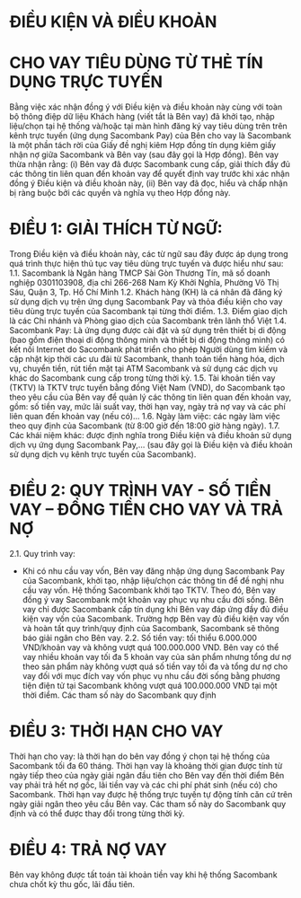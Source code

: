# ĐIỀU KIỆN VÀ ĐIỀU KHOẢN
# CHO VAY TIÊU DÙNG TỪ THẺ TÍN DỤNG TRỰC TUYẾN
Bằng việc xác nhận đồng ý với Điều kiện và điều khoản này cùng với toàn bộ thông điệp dữ liệu
Khách hàng (viết tắt là Bên vay) đã khởi tạo, nhập liệu/chọn tại hệ thống và/hoặc tại màn hình
đăng ký vay tiêu dùng trên trên kênh trực tuyến (ứng dụng Sacombank Pay) của Bên cho vay là
Sacombank là một phần tách rời của Giấy đề nghị kiêm Hợp đồng tín dụng kiêm giấy nhận nợ
giữa Sacombank và Bên vay (sau đây gọi là Hợp đồng). Bên vay thừa nhận rằng: (i) Bên vay đã
được Sacombank cung cấp, giải thích đầy đủ các thông tin liên quan đến khoản vay để quyết định
vay trước khi xác nhận đồng ý Điều kiện và điều khoản này, (ii) Bên vay đã đọc, hiểu và chấp nhận
bị ràng buộc bởi các quyền và nghĩa vụ theo Hợp đồng này.
# ĐIỀU 1: GIẢI THÍCH TỪ NGỮ:
Trong Điều kiện và điều khoản này, các từ ngữ sau đây được áp dụng trong quá trình thực hiện thủ
tục vay tiêu dùng trực tuyến và được hiểu như sau:
1.1. Sacombank là Ngân hàng TMCP Sài Gòn Thương Tín, mã số doanh nghiệp 0301103908,
địa chỉ 266-268 Nam Kỳ Khởi Nghĩa, Phường Võ Thị Sáu, Quận 3, Tp. Hồ Chí Minh
1.2. Khách hàng (KH) là cá nhân đã đăng ký sử dụng dịch vụ trên ứng dụng Sacombank Pay
và thỏa điều kiện cho vay tiêu dùng trực tuyến của Sacombank tại từng thời điểm.
1.3. Điểm giao dịch là các Chi nhánh và Phòng giao dịch của Sacombank trên lãnh thổ Việt
1.4. Sacombank Pay: Là ứng dụng được cài đặt và sử dụng trên thiết bị di động (bao gồm điện
thoại di động thông minh và thiết bị di động thông minh) có kết nối Internet do Sacombank
phát triển cho phép Người dùng tìm kiếm và cập nhật kịp thời các ưu đãi từ Sacombank,
thanh toán tiền hàng hóa, dịch vụ, chuyển tiền, rút tiền mặt tại ATM Sacombank và sử dụng
các dịch vụ khác do Sacombank cung cấp trong từng thời kỳ.
1.5. Tài khoản tiền vay (TKTV) là TKTV trực tuyến bằng đồng Việt Nam (VND), do
Sacombank tạo theo yêu cầu của Bên vay để quản lý các thông tin liên quan đến khoản
vay, gồm: số tiền vay, mức lãi suất vay, thời hạn vay, ngày trả nợ vay và các phí liên quan
đến khoản vay (nếu có)...
1.6. Ngày làm việc: các ngày làm việc theo quy định của Sacombank (từ 8:00 giờ đến 18:00
giờ hàng ngày).
1.7. Các khái niệm khác: được định nghĩa trong Điều kiện và điều khoản sử dụng dịch vụ ứng
dụng Sacombank Pay,… (sau đây gọi là Điều kiện và điều khoản sử dụng dịch vụ kênh
trực tuyến của Sacombank).
# ĐIỀU 2: QUY TRÌNH VAY - SỐ TIỀN VAY – ĐỒNG TIỀN CHO VAY VÀ TRẢ NỢ
2.1. Quy trình vay:
-   Khi có nhu cầu vay vốn, Bên vay đăng nhập ứng dụng Sacombank Pay của Sacombank,
khởi tạo, nhập liệu/chọn các thông tin để đề nghị nhu cầu vay vốn. Hệ thống Sacombank
khởi tạo TKTV. Theo đó, Bên vay đồng ý vay Sacombank một khoản vay phục vụ nhu cầu
đời sống. Bên vay chỉ được Sacombank cấp tín dụng khi Bên vay đáp ứng đầy đủ điều kiện
vay vốn của Sacombank. Trường hợp Bên vay đủ điều kiện vay vốn và hoàn tất quy
trình/quy định của Sacombank, Sacombank sẽ thông báo giải ngân cho Bên vay.
2.2. Số tiền vay: tối thiểu 6.000.000 VND/khoản vay và không vượt quá 100.000.000 VND.
Bên vay có thể vay nhiều khoản vay tối đa 5 khoản vay của sản phẩm nhưng tổng dư nợ
theo sản phẩm này không vượt quá số tiền vay tối đa và tổng dư nợ cho vay đối với mục
đích vay vốn phục vụ nhu cầu đời sống bằng phương tiện điện tử tại Sacombank không
vượt quá 100.000.000 VND tại một thời điểm. Các tham số này do Sacombank quy định
# ĐIỀU 3: THỜI HẠN CHO VAY
Thời hạn cho vay: là thời hạn do bên vay đồng ý chọn tại hệ thống của Sacombank tối đa 60 tháng.
Thời hạn vay là khoảng thời gian được tính từ ngày tiếp theo của ngày giải ngân đầu tiên cho Bên
vay đến thời điểm Bên vay phải trả hết nợ gốc, lãi tiền vay và các chi phí phát sinh (nếu có) cho
Sacombank. Thời hạn vay được hệ thống trực tuyến tự động tính căn cứ trên ngày giải ngân theo yêu
cầu Bên vay. Các tham số này do Sacombank quy định và có thể được thay đổi trong từng thời kỳ.
# ĐIỀU 4: TRẢ NỢ VAY 
Bên vay không được tất toán tài khoản tiền vay khi hệ thống Sacombank chưa chốt kỳ thu gốc, lãi
đầu tiên.